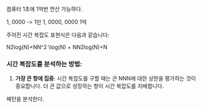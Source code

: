 

컴퓨터 1초에 1억번 연산 가능하다.

1, 0000  -> 1만
1, 0000, 0000 1억


주어진 시간 복잡도 표현식은 다음과 같습니다:

N2log⁡(N)+NN^2 \log(N) + NN2log(N)+N

### 시간 복잡도를 분석하는 방법:

1. **가장 큰 항에 집중**: 시간 복잡도를 구할 때는 큰 NNN에 대한 상한을 평가하는 것이 중요합니다. 더 큰 값으로 성장하는 항이 시간 복잡도를 지배합니다.



페턴을 분석한다.